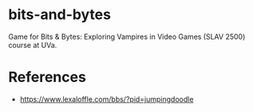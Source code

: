 # bits-and-bytes
Game for Bits &amp; Bytes: Exploring Vampires in Video Games (SLAV 2500) course at UVa.

# References
* https://www.lexaloffle.com/bbs/?pid=jumpingdoodle
